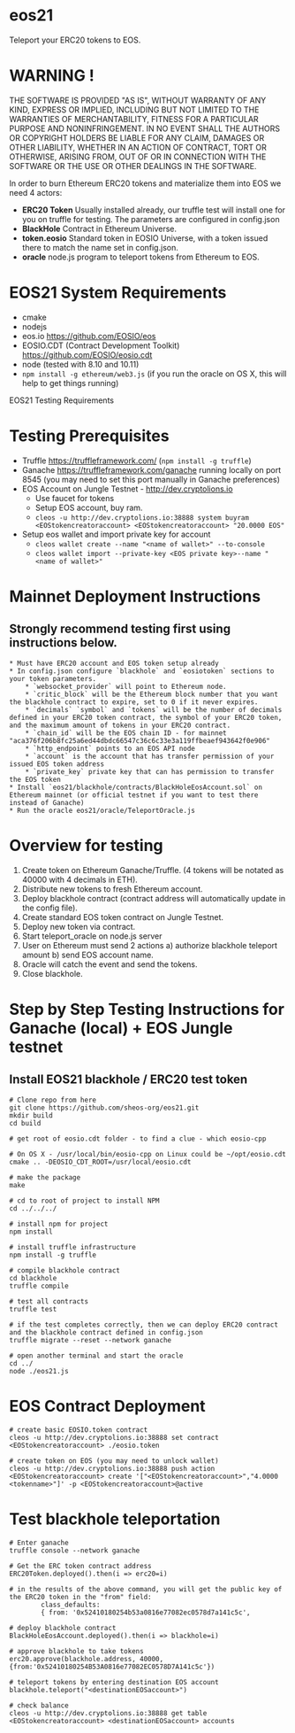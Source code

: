 # eos21
Teleport your ERC20 tokens to EOS.

# WARNING !
THE SOFTWARE IS PROVIDED "AS IS", WITHOUT WARRANTY OF ANY KIND, EXPRESS OR
IMPLIED, INCLUDING BUT NOT LIMITED TO THE WARRANTIES OF MERCHANTABILITY,
FITNESS FOR A PARTICULAR PURPOSE AND NONINFRINGEMENT. IN NO EVENT SHALL THE
AUTHORS OR COPYRIGHT HOLDERS BE LIABLE FOR ANY CLAIM, DAMAGES OR OTHER
LIABILITY, WHETHER IN AN ACTION OF CONTRACT, TORT OR OTHERWISE, ARISING FROM,
OUT OF OR IN CONNECTION WITH THE SOFTWARE OR THE USE OR OTHER DEALINGS IN THE
SOFTWARE.

In order to burn Ethereum ERC20 tokens and materialize them into EOS we need 4 actors:
* **ERC20 Token** Usually installed already, our truffle test will install one for you on truffle for testing. The parameters are configured in config.json
* **BlackHole** Contract in Ethereum Universe.
* **token.eosio** Standard token in EOSIO Universe, with a token issued there to match the name set in config.json.
* **oracle** node.js program to teleport tokens from Ethereum to EOS.

# EOS21 System Requirements
* cmake
* nodejs
* eos.io https://github.com/EOSIO/eos
* EOSIO.CDT (Contract Development Toolkit) https://github.com/EOSIO/eosio.cdt
* node (tested with 8.10 and 10.11)
* `npm install -g ethereum/web3.js` (if you run the oracle on OS X, this will help to get things running)

EOS21 Testing Requirements

# Testing Prerequisites
* Truffle https://truffleframework.com/ (`npm install -g truffle`)
* Ganache https://truffleframework.com/ganache running locally on port 8545 (you may need to set this port manually in Ganache preferences)
* EOS Account on Jungle Testnet - http://dev.cryptolions.io
    * Use faucet for tokens
    * Setup EOS account, buy ram.
    * `cleos -u http://dev.cryptolions.io:38888 system buyram <EOStokencreatoraccount> <EOStokencreatoraccount> "20.0000 EOS"`
* Setup eos wallet and import private key for account
    * `cleos wallet create --name "<name of wallet>" --to-console`
    * `cleos wallet import --private-key <EOS private key>--name "<name of wallet>"`

# Mainnet Deployment Instructions
## Strongly recommend testing first using instructions below.
    * Must have ERC20 account and EOS token setup already
    * In config.json configure `blackhole` and `eosiotoken` sections to your token parameters.
        * `websocket_provider` will point to Ethereum node.
        * `critic_block` will be the Ethereum block number that you want the blackhole contract to expire, set to 0 if it never expires.
        * `decimals` `symbol` and `tokens` will be the number of decimals defined in your ERC20 token contract, the symbol of your ERC20 token, and the maximum amount of tokens in your ERC20 contract.
        * `chain_id` will be the EOS chain ID - for mainnet "aca376f206b8fc25a6ed44dbdc66547c36c6c33e3a119ffbeaef943642f0e906"
        * `http_endpoint` points to an EOS API node
        * `account` is the account that has transfer permission of your issued EOS token address
        * `private_key` private key that can has permission to transfer the EOS token
    * Install `eos21/blackhole/contracts/BlackHoleEosAccount.sol` on Ethereum mainnet (or official testnet if you want to test there instead of Ganache)
    * Run the oracle eos21/oracle/TeleportOracle.js

# Overview for testing
1. Create token on Ethereum Ganache/Truffle. (4 tokens will be notated as 40000 with 4 decimals in ETH).
2. Distribute new tokens to fresh Ethereum account.
3. Deploy blackhole contract (contract address will automatically update in the config file).
4. Create standard EOS token contract on Jungle Testnet.
5. Deploy new token via contract.
6. Start teleport_oracle on node.js server
7. User on Ethereum must send 2 actions a) authorize blackhole teleport amount b) send EOS account name.
8. Oracle will catch the event and send the tokens.
9. Close blackhole.

# Step by Step Testing Instructions for Ganache (local) + EOS Jungle testnet

## Install EOS21 blackhole / ERC20 test token
```
# Clone repo from here
git clone https://github.com/sheos-org/eos21.git
mkdir build
cd build

# get root of eosio.cdt folder - to find a clue - which eosio-cpp

# On OS X - /usr/local/bin/eosio-cpp on Linux could be ~/opt/eosio.cdt
cmake .. -DEOSIO_CDT_ROOT=/usr/local/eosio.cdt

# make the package
make

# cd to root of project to install NPM
cd ../../../

# install npm for project
npm install

# install truffle infrastructure
npm install -g truffle

# compile blackhole contract
cd blackhole
truffle compile

# test all contracts
truffle test

# if the test completes correctly, then we can deploy ERC20 contract and the blackhole contract defined in config.json
truffle migrate --reset --network ganache

# open another terminal and start the oracle
cd ../
node ./eos21.js
```

# EOS Contract Deployment
```
# create basic EOSIO.token contract
cleos -u http://dev.cryptolions.io:38888 set contract <EOStokencreatoraccount> ./eosio.token

# create token on EOS (you may need to unlock wallet)
cleos -u http://dev.cryptolions.io:38888 push action <EOStokencreatoraccount> create '["<EOStokencreatoraccount>","4.0000 <tokenname>"]' -p <EOStokencreatoraccount>@active
```
# Test blackhole teleportation
```
# Enter ganache
truffle console --network ganache

# Get the ERC token contract address
ERC20Token.deployed().then(i => erc20=i)

# in the results of the above command, you will get the public key of the ERC20 token in the "from" field:
		class_defaults:
		{ from: '0x52410180254b53a0816e77082ec0578d7a141c5c',

# deploy blackhole contract
BlackHoleEosAccount.deployed().then(i => blackhole=i)

# approve blackhole to take tokens
erc20.approve(blackhole.address, 40000, {from:'0x52410180254B53A0816e77082EC0578D7A141c5c'})

# teleport tokens by entering destination EOS account
blackhole.teleport("<destinationEOSaccount>")

# check balance
cleos -u http://dev.cryptolions.io:38888 get table <EOStokencreatoraccount> <destinationEOSaccount> accounts
```
